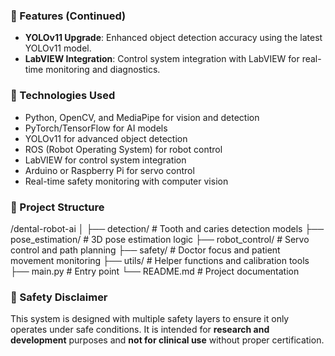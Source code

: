 
### 📌 Features (Continued)
- **YOLOv11 Upgrade**: Enhanced object detection accuracy using the latest YOLOv11 model.
- **LabVIEW Integration**: Control system integration with LabVIEW for real-time monitoring and diagnostics.



### 🧠 Technologies Used
- Python, OpenCV, and MediaPipe for vision and detection
- PyTorch/TensorFlow for AI models
- YOLOv11 for advanced object detection
- ROS (Robot Operating System) for robot control
- LabVIEW for control system integration
- Arduino or Raspberry Pi for servo control
- Real-time safety monitoring with computer vision

### 📁 Project Structure

/dental-robot-ai
│
├── detection/           # Tooth and caries detection models
├── pose_estimation/     # 3D pose estimation logic
├── robot_control/       # Servo control and path planning
├── safety/              # Doctor focus and patient movement monitoring
├── utils/               # Helper functions and calibration tools
├── main.py              # Entry point
└── README.md            # Project documentation

### 🚧 Safety Disclaimer
This system is designed with multiple safety layers to ensure it only operates under safe conditions. It is intended for **research and development** purposes and **not for clinical use** without proper certification.
